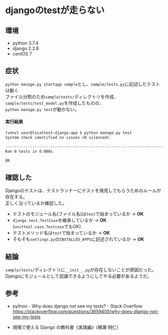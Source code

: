 ﻿# djangoのtestが走らない

## 環境
- python 3.7.4
- django 2.2.8
- centOS 7

## 症状

`python manage.py startapp sample`とし、`sample/tests.py`に記述したテストは動く  
ファイル分割のため`sample/tests/`ディレクトリを作成、`sample/tests/test_model.py`を作成したものの、  
`python manage.py test`が動かない。


#### 実行結果

```bash
(venv) user@localhost:django-app $ python manage.py test
System check identified no issues (0 silenced).

----------------------------------------------------------------------
Ran 0 tests in 0.000s

OK
```

## 確認した

Djangoのテストは、テストランナーにテストを発見してもらうためのルールが存在する。  
正しく沿っているか確認した。

- テストのモジュール名(ファイル名)は`test`で始まっているか -> **OK**  
- `django.test.TestCase`を継承しているか -> **OK**  
  (`unittest.case.Testcase`でもOK)
- テストメソッド名は`test`で始まっているか -> **OK**  
- そもそも`settings.py`の`INSTALLED_APPS`に記述されているか -> **OK**  



## 結論
`sample/tests/`ディレクトリに`__init__.py`が存在しないことが原因だった。  
Djangoにモジュールとして認識できるようにしてやる必要があるようだ。


## 参考
- python - Why does django not see my tests? - Stack Overflow  
  https://stackoverflow.com/questions/3659405/why-does-django-not-see-my-tests

- 現場で使える Django の教科書《実践編》(横瀬 明仁)


